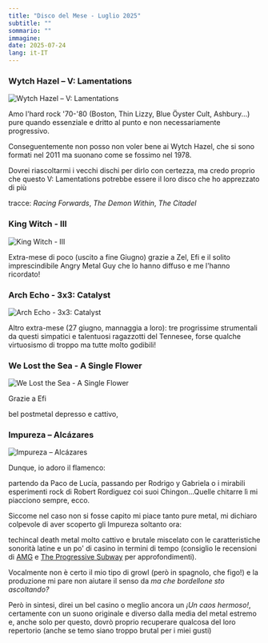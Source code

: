 ```yaml
---
title: "Disco del Mese - Luglio 2025"
subtitle: ""
sommario: ""
immagine: 
date: 2025-07-24
lang: it-IT
---
```


### Wytch Hazel – V: Lamentations

![Wytch Hazel – V: Lamentations ](https://f4.bcbits.com/img/a1080587281_16.jpg)

Amo l'hard rock '70-'80 (Boston, Thin Lizzy, Blue Öyster Cult, Ashbury...) pure quando essenziale e dritto al punto e non necessariamente progressivo.

Conseguentemente non posso non voler bene ai Wytch Hazel, che si sono formati nel 2011 ma suonano come se fossimo nel 1978. 

Dovrei riascoltarmi i vecchi dischi per dirlo con certezza, ma credo proprio che questo V: Lamentations potrebbe essere il loro disco che ho apprezzato di più

tracce: _Racing Forwards_, _The Demon Within_, _The Citadel_

###  King Witch - III

![King Witch - III](https://f4.bcbits.com/img/a1412817024_16.jpg)

Extra-mese di poco (uscito a fine Giugno) grazie a Zel, Efi e il solito imprescindibile Angry Metal Guy che lo hanno diffuso e me l'hanno ricordato! 

### Arch Echo - 3x3: Catalyst

![Arch Echo - 3x3: Catalyst](https://f4.bcbits.com/img/a2032903714_16.jpg)

Altro extra-mese (27 giugno, mannaggia a loro): tre progrissime strumentali da questi simpatici e talentuosi ragazzotti del Tennesee, forse qualche virtuosismo di troppo ma tutte molto godibili!

###  We Lost the Sea - A Single Flower

![We Lost the Sea - A Single Flower](https://f4.bcbits.com/img/a2047852325_16.jpg)

Grazie a Efi

bel postmetal depresso e cattivo,  

### Impureza – Alcázares

![Impureza – Alcázares](https://f4.bcbits.com/img/a2394424493_16.jpg)

Dunque, io adoro il flamenco: 

partendo da Paco de Lucía, passando per Rodrigo y Gabriela o i mirabili esperimenti rock di Robert Rordiguez coi suoi Chingon...Quelle chitarre lì mi piacciono sempre, ecco.

Siccome nel caso non si fosse capito mi piace tanto pure metal, mi dichiaro colpevole di aver scoperto gli Impureza soltanto ora:

techincal death metal molto cattivo e brutale miscelato con le caratteristiche sonorità latine e un po' di casino in termini di tempo (consiglio le recensioni di [AMG](https://www.angrymetalguy.com/impureza-alcazares-review/) e [The Progressive Subway](https://theprogressivesubway.com/2025/07/11/review-impureza-alcazares/) per approfondimenti).

Vocalmente non è certo il mio tipo di growl (però in spagnolo, che figo!) e la produzione mi pare non aiutare il senso da _ma che bordellone sto ascoltando?_

Però in sintesi, direi un bel casino o meglio ancora un _¡Un caos hermoso!_, certamente con un suono originale e diverso dalla media del metal estremo e, anche solo per questo, dovrò proprio recuperare qualcosa del loro repertorio (anche se temo siano troppo brutal per i miei gusti)